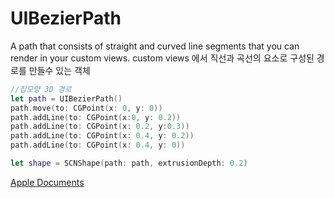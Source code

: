 # UIBezierPath
A path that consists of straight and curved line segments that you can render in your custom views.
custom views 에서 직선과 곡선의 요소로 구성된 경로를 만들수 있는 객체

```Swift
//집모양 3D 경로
let path = UIBezierPath()
path.move(to: CGPoint(x: 0, y: 0))
path.addLine(to: CGPoint(x:0, y: 0.2))
path.addLine(to: CGPoint(x: 0.2, y:0.3))
path.addLine(to: CGPoint(x: 0.4, y: 0.2))
path.addLine(to: CGPoint(x: 0.4, y: 0))

let shape = SCNShape(path: path, extrusionDepth: 0.2)
```

[Apple Documents][apple]

[apple]: https://developer.apple.com/documentation/uikit/uibezierpath

